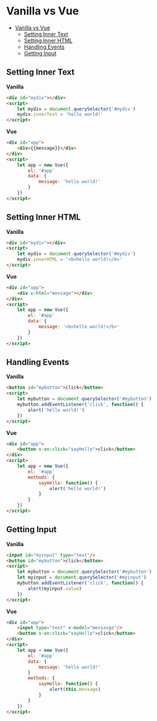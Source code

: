 

# Vanilla vs Vue

- [Vanilla vs Vue](#vanilla-vs-vue)
  - [Setting Inner Text](#setting-inner-text)
  - [Setting Inner HTML](#setting-inner-html)
  - [Handling Events](#handling-events)
  - [Getting Input](#getting-input)


## Setting Inner Text

**Vanilla**
```html
<div id="mydiv"></div>
<script>
    let mydiv = document.querySelector('#mydiv')
    mydiv.innerText = 'hello world!'
</script>
```

**Vue**
```html
<div id="app">
    <div>{{message}}</div>
</div>
<script>
    let app = new Vue({
        el: '#app'
        data: {
            message: 'hello world!'
        }
    })
</script>
```

## Setting Inner HTML

**Vanilla**
```html
<div id="mydiv"></div>
<script>
    let mydiv = document.querySelector('#mydiv')
    mydiv.innerHTML = '<b>hello world!</b>'
</script>
```

**Vue**
```html
<div id="app">
    <div v-html="message"></div>
</div>
<script>
    let app = new Vue({
        el: '#app'
        data: {
            message: '<b>hello world!</b>'
        }
    })
</script>
```

## Handling Events

**Vanilla**
```html
<button id="mybutton">click</button>
<script>
    let mybutton = document.querySelector('#mybutton')
    mybutton.addEventListener('click', function() {
        alert('hello world!')
    })
</script>
```

**Vue**
```html
<div id="app">
    <button v-on:click="sayHello">click</button>
</div>
<script>
    let app = new Vue({
        el: '#app'
        methods: {
            sayHello: function() {
                alert('hello world!')
            }
        }
    })
</script>
```

## Getting Input

**Vanilla**
```html
<input id="myinput" type="text"/>
<button id="mybutton">click</button>
<script>
    let mybutton = document.querySelector('#mybutton')
    let myinput = document.querySelector('#myinput')
    mybutton.addEventListener('click', function() {
        alert(myinput.value)
    })
</script>
```

**Vue**
```html
<div id="app">
    <input type="text" v-model="messasge"/>
    <button v-on:click="sayHello">click</button>
</div>
<script>
    let app = new Vue({
        el: '#app'
        data: {
            message: 'hello world!'
        }
        methods: {
            sayHello: function() {
                alert(this.message)
            }
        }
    })
</script>
```



